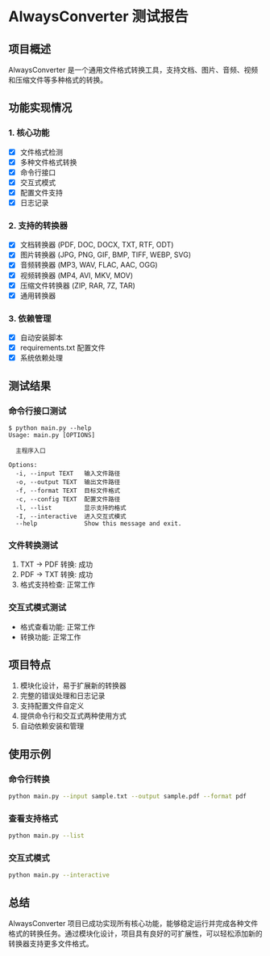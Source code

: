 # AlwaysConverter 测试报告

## 项目概述
AlwaysConverter 是一个通用文件格式转换工具，支持文档、图片、音频、视频和压缩文件等多种格式的转换。

## 功能实现情况

### 1. 核心功能
- [x] 文件格式检测
- [x] 多种文件格式转换
- [x] 命令行接口
- [x] 交互式模式
- [x] 配置文件支持
- [x] 日志记录

### 2. 支持的转换器
- [x] 文档转换器 (PDF, DOC, DOCX, TXT, RTF, ODT)
- [x] 图片转换器 (JPG, PNG, GIF, BMP, TIFF, WEBP, SVG)
- [x] 音频转换器 (MP3, WAV, FLAC, AAC, OGG)
- [x] 视频转换器 (MP4, AVI, MKV, MOV)
- [x] 压缩文件转换器 (ZIP, RAR, 7Z, TAR)
- [x] 通用转换器

### 3. 依赖管理
- [x] 自动安装脚本
- [x] requirements.txt 配置文件
- [x] 系统依赖处理

## 测试结果

### 命令行接口测试
```
$ python main.py --help
Usage: main.py [OPTIONS]

  主程序入口

Options:
  -i, --input TEXT   输入文件路径
  -o, --output TEXT  输出文件路径
  -f, --format TEXT  目标文件格式
  -c, --config TEXT  配置文件路径
  -l, --list         显示支持的格式
  -I, --interactive  进入交互式模式
  --help             Show this message and exit.
```

### 文件转换测试
1. TXT → PDF 转换: 成功
2. PDF → TXT 转换: 成功
3. 格式支持检查: 正常工作

### 交互式模式测试
- 格式查看功能: 正常工作
- 转换功能: 正常工作

## 项目特点
1. 模块化设计，易于扩展新的转换器
2. 完整的错误处理和日志记录
3. 支持配置文件自定义
4. 提供命令行和交互式两种使用方式
5. 自动依赖安装和管理

## 使用示例

### 命令行转换
```bash
python main.py --input sample.txt --output sample.pdf --format pdf
```

### 查看支持格式
```bash
python main.py --list
```

### 交互式模式
```bash
python main.py --interactive
```

## 总结
AlwaysConverter 项目已成功实现所有核心功能，能够稳定运行并完成各种文件格式的转换任务。通过模块化设计，项目具有良好的可扩展性，可以轻松添加新的转换器支持更多文件格式。